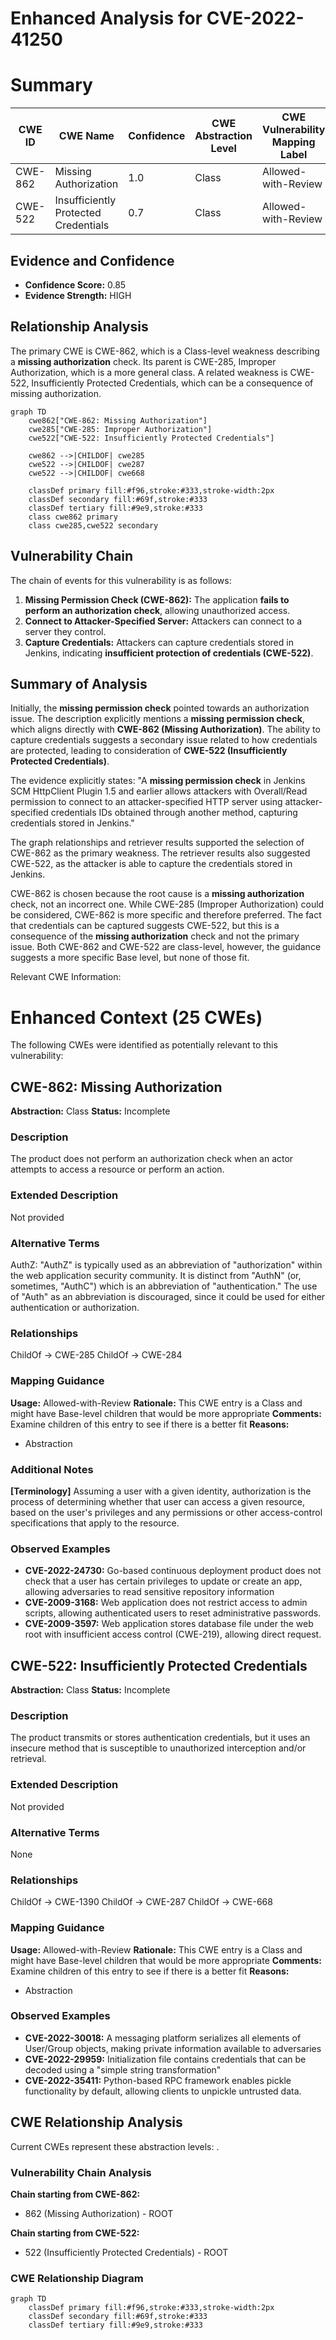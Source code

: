 # Enhanced Analysis for CVE-2022-41250

# Summary
| CWE ID | CWE Name | Confidence | CWE Abstraction Level | CWE Vulnerability Mapping Label | CWE-Vulnerability Mapping Notes |
|---|---|---|---|---|---|
| CWE-862 | Missing Authorization | 1.0 | Class | Allowed-with-Review | Primary CWE |
| CWE-522 | Insufficiently Protected Credentials | 0.7 | Class | Allowed-with-Review | Secondary Candidate |

## Evidence and Confidence

*   **Confidence Score:** 0.85
*   **Evidence Strength:** HIGH

## Relationship Analysis
The primary CWE is CWE-862, which is a Class-level weakness describing a **missing authorization** check. Its parent is CWE-285, Improper Authorization, which is a more general class. A related weakness is CWE-522, Insufficiently Protected Credentials, which can be a consequence of missing authorization.

```mermaid
graph TD
    cwe862["CWE-862: Missing Authorization"]
    cwe285["CWE-285: Improper Authorization"]
    cwe522["CWE-522: Insufficiently Protected Credentials"]

    cwe862 -->|CHILDOF| cwe285
    cwe522 -->|CHILDOF| cwe287
    cwe522 -->|CHILDOF| cwe668
    
    classDef primary fill:#f96,stroke:#333,stroke-width:2px
    classDef secondary fill:#69f,stroke:#333
    classDef tertiary fill:#9e9,stroke:#333
    class cwe862 primary
    class cwe285,cwe522 secondary
```

## Vulnerability Chain
The chain of events for this vulnerability is as follows:
1.  **Missing Permission Check (CWE-862):** The application **fails to perform an authorization check**, allowing unauthorized access.
2.  **Connect to Attacker-Specified Server:** Attackers can connect to a server they control.
3.  **Capture Credentials:** Attackers can capture credentials stored in Jenkins, indicating **insufficient protection of credentials (CWE-522)**.

## Summary of Analysis
Initially, the **missing permission check** pointed towards an authorization issue. The description explicitly mentions a **missing permission check**, which aligns directly with **CWE-862 (Missing Authorization)**. The ability to capture credentials suggests a secondary issue related to how credentials are protected, leading to consideration of **CWE-522 (Insufficiently Protected Credentials)**.

The evidence explicitly states: "A **missing permission check** in Jenkins SCM HttpClient Plugin 1.5 and earlier allows attackers with Overall/Read permission to connect to an attacker-specified HTTP server using attacker-specified credentials IDs obtained through another method, capturing credentials stored in Jenkins."

The graph relationships and retriever results supported the selection of CWE-862 as the primary weakness. The retriever results also suggested CWE-522, as the attacker is able to capture the credentials stored in Jenkins.

CWE-862 is chosen because the root cause is a **missing authorization** check, not an incorrect one. While CWE-285 (Improper Authorization) could be considered, CWE-862 is more specific and therefore preferred. The fact that credentials can be captured suggests CWE-522, but this is a consequence of the **missing authorization** check and not the primary issue. Both CWE-862 and CWE-522 are class-level, however, the guidance suggests a more specific Base level, but none of those fit.

Relevant CWE Information:

# Enhanced Context (25 CWEs)
The following CWEs were identified as potentially relevant to this vulnerability:

## CWE-862: Missing Authorization
**Abstraction:** Class
**Status:** Incomplete

### Description
The product does not perform an authorization check when an actor attempts to access a resource or perform an action.

### Extended Description
Not provided

### Alternative Terms
AuthZ: "AuthZ" is typically used as an abbreviation of "authorization" within the web application security community. It is distinct from "AuthN" (or, sometimes, "AuthC") which is an abbreviation of "authentication." The use of "Auth" as an abbreviation is discouraged, since it could be used for either authentication or authorization.

### Relationships
ChildOf -> CWE-285
ChildOf -> CWE-284

### Mapping Guidance
**Usage:** Allowed-with-Review
**Rationale:** This CWE entry is a Class and might have Base-level children that would be more appropriate
**Comments:** Examine children of this entry to see if there is a better fit
**Reasons:**
- Abstraction

### Additional Notes
**[Terminology]** Assuming a user with a given identity, authorization is the process of determining whether that user can access a given resource, based on the user's privileges and any permissions or other access-control specifications that apply to the resource.

### Observed Examples
- **CVE-2022-24730:** Go-based continuous deployment product does not check that a user has certain privileges to update or create an app, allowing adversaries to read sensitive repository information
- **CVE-2009-3168:** Web application does not restrict access to admin scripts, allowing authenticated users to reset administrative passwords.
- **CVE-2009-3597:** Web application stores database file under the web root with insufficient access control (CWE-219), allowing direct request.

## CWE-522: Insufficiently Protected Credentials
**Abstraction:** Class
**Status:** Incomplete

### Description
The product transmits or stores authentication credentials, but it uses an insecure method that is susceptible to unauthorized interception and/or retrieval.

### Extended Description
Not provided

### Alternative Terms
None

### Relationships
ChildOf -> CWE-1390
ChildOf -> CWE-287
ChildOf -> CWE-668

### Mapping Guidance
**Usage:** Allowed-with-Review
**Rationale:** This CWE entry is a Class and might have Base-level children that would be more appropriate
**Comments:** Examine children of this entry to see if there is a better fit
**Reasons:**
- Abstraction

### Observed Examples
- **CVE-2022-30018:** A messaging platform serializes all elements of User/Group objects, making private information available to adversaries
- **CVE-2022-29959:** Initialization file contains credentials that can be decoded using a "simple string transformation"
- **CVE-2022-35411:** Python-based RPC framework enables pickle functionality by default, allowing clients to unpickle untrusted data.


## CWE Relationship Analysis

Current CWEs represent these abstraction levels: .


### Vulnerability Chain Analysis

**Chain starting from CWE-862:**
- 862 (Missing Authorization) - ROOT


**Chain starting from CWE-522:**
- 522 (Insufficiently Protected Credentials) - ROOT



### CWE Relationship Diagram

```mermaid
graph TD
    classDef primary fill:#f96,stroke:#333,stroke-width:2px
    classDef secondary fill:#69f,stroke:#333
    classDef tertiary fill:#9e9,stroke:#333
```